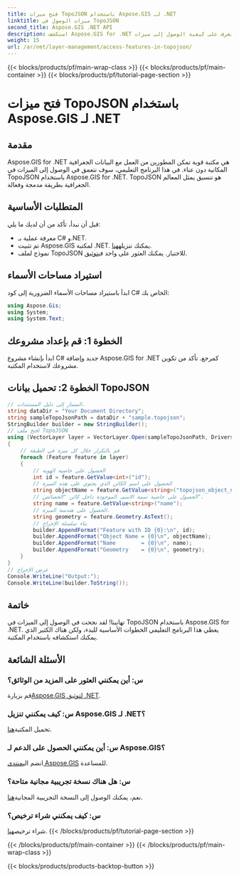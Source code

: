 ```yaml
---
title: فتح ميزات TopoJSON باستخدام Aspose.GIS لـ .NET
linktitle: ميزات الوصول في TopoJSON
second_title: Aspose.GIS .NET API
description: استكشف Aspose.GIS for .NET وتعرف على كيفية الوصول إلى ميزات TopoJSON خطوة بخطوة. انغمس في التوثيق وأطلق العنان للقدرات الجغرافية المكانية دون عناء.
weight: 15
url: /ar/net/layer-management/access-features-in-topojson/
---
```


{{< blocks/products/pf/main-wrap-class >}}
{{< blocks/products/pf/main-container >}}
{{< blocks/products/pf/tutorial-page-section >}}

# فتح ميزات TopoJSON باستخدام Aspose.GIS لـ .NET

## مقدمة
Aspose.GIS for .NET هي مكتبة قوية تمكن المطورين من العمل مع البيانات الجغرافية المكانية دون عناء. في هذا البرنامج التعليمي، سوف نتعمق في الوصول إلى الميزات في TopoJSON باستخدام Aspose.GIS for .NET. TopoJSON هو تنسيق يمثل المعالم الجغرافية بطريقة مدمجة وفعالة.
## المتطلبات الأساسية
قبل أن نبدأ، تأكد من أن لديك ما يلي:
- معرفة عملية بـ C# و.NET.
-  تم تثبيت Aspose.GIS لمكتبة .NET. يمكنك تنزيله[هنا](https://releases.aspose.com/gis/net/).
-  نموذج لملف TopoJSON للاختبار. يمكنك العثور على واحد في[توثيق](https://reference.aspose.com/gis/net/).
## استيراد مساحات الأسماء
ابدأ باستيراد مساحات الأسماء الضرورية إلى كود C# الخاص بك:
```csharp
using Aspose.Gis;
using System;
using System.Text;
```
## الخطوة 1: قم بإعداد مشروعك
ابدأ بإنشاء مشروع C# جديد وإضافة Aspose.GIS for .NET كمرجع. تأكد من تكوين مشروعك لاستخدام المكتبة.
## الخطوة 2: تحميل بيانات TopoJSON
```csharp
// المسار إلى دليل المستندات.
string dataDir = "Your Document Directory";
string sampleTopoJsonPath = dataDir + "sample.topojson";
StringBuilder builder = new StringBuilder();
// افتح ملف TopoJSON
using (VectorLayer layer = VectorLayer.Open(sampleTopoJsonPath, Drivers.TopoJson))
{
    // قم بالتكرار خلال كل ميزة في الطبقة
    foreach (Feature feature in layer)
    {
        // الحصول على خاصية الهوية
        int id = feature.GetValue<int>("id");
        // الحصول على اسم الكائن الذي يحتوي على هذه الميزة
        string objectName = feature.GetValue<string>("topojson_object_name");
        // الحصول على خاصية سمة الاسم، الموجودة داخل كائن "الخصائص".
        string name = feature.GetValue<string>("name");
        // الحصول على هندسة الميزة.
        string geometry = feature.Geometry.AsText();
        // بناء سلسلة الإخراج
        builder.AppendFormat("Feature with ID {0}:\n", id);
        builder.AppendFormat("Object Name = {0}\n", objectName);
        builder.AppendFormat("Name        = {0}\n", name);
        builder.AppendFormat("Geometry    = {0}\n", geometry);
    }
}
// عرض الإخراج
Console.WriteLine("Output:");
Console.WriteLine(builder.ToString());
```
## خاتمة
تهانينا! لقد نجحت في الوصول إلى الميزات في TopoJSON باستخدام Aspose.GIS for .NET. يغطي هذا البرنامج التعليمي الخطوات الأساسية للبدء، ولكن هناك الكثير الذي يمكنك استكشافه باستخدام المكتبة.
## الأسئلة الشائعة
### س: أين يمكنني العثور على المزيد من الوثائق؟
 قم بزيارة[Aspose.GIS لتوثيق .NET](https://reference.aspose.com/gis/net/).
### س: كيف يمكنني تنزيل Aspose.GIS لـ .NET؟
 تحميل المكتبة[هنا](https://releases.aspose.com/gis/net/).
### س: أين يمكنني الحصول على الدعم لـ Aspose.GIS؟
 انضم الي[منتدى Aspose.GIS](https://forum.aspose.com/c/gis/33) للمساعدة.
### س: هل هناك نسخة تجريبية مجانية متاحة؟
نعم، يمكنك الوصول إلى النسخة التجريبية المجانية[هنا](https://releases.aspose.com/).
### س: كيف يمكنني شراء ترخيص؟
 شراء ترخيص[هنا](https://purchase.aspose.com/buy).
{{< /blocks/products/pf/tutorial-page-section >}}

{{< /blocks/products/pf/main-container >}}
{{< /blocks/products/pf/main-wrap-class >}}

{{< blocks/products/products-backtop-button >}}
